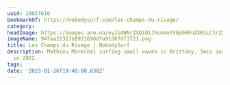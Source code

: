 ```yaml
---
uuid: 20057616
bookmarkOf: https://nobodysurf.com/les-champs-du-rivage/
category: 
headImage: https://images.are.na/eyJidWNrZXQiOiJhcmVuYV9pbWFnZXMiLCJrZXkiOiIyMDA1NzYxNi9vcmlnaW5hbF85NDdhYTIyMzE3Yjg5MzE2OThkN2E5MWQwN2RmMzcyMS5wbmciLCJlZGl0cyI6eyJyZXNpemUiOnsid2lkdGgiOjEyMDAsImhlaWdodCI6MTIwMCwiZml0IjoiaW5zaWRlIiwid2l0aG91dEVubGFyZ2VtZW50Ijp0cnVlfSwid2VicCI6eyJxdWFsaXR5Ijo5MH0sImpwZWciOnsicXVhbGl0eSI6OTB9LCJyb3RhdGUiOm51bGx9fQ==?bc=0
imageName: 947aa22317b8931698d7a91d07df3721.png
title: Les Champs du Rivage | NobodySurf
description: Mathieu Marechal surfing small waves in Brittany. 5min surfing edit filmed
  in 2022.
tags: 
date: '2023-01-26T19:48:00.830Z'
---
```

